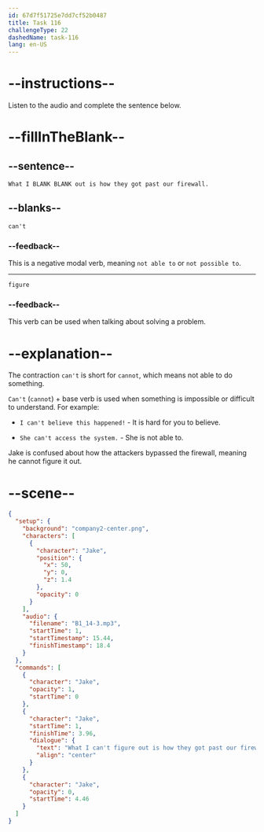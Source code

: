 ```yaml
---
id: 67d7f51725e7dd7cf52b0487
title: Task 116
challengeType: 22
dashedName: task-116
lang: en-US
---
```


<!-- (audio) Jake: What I can't figure out is how they got past our firewall. -->

# --instructions--

Listen to the audio and complete the sentence below.

# --fillInTheBlank--

## --sentence--

`What I BLANK BLANK out is how they got past our firewall.`

## --blanks--

`can't`

### --feedback--

This is a negative modal verb, meaning `not able to` or `not possible to`.

---

`figure`

### --feedback--

This verb can be used when talking about solving a problem.

# --explanation--

The contraction `can't` is short for `cannot`, which means not able to do something.  

`Can't` (`cannot`) + base verb is used when something is impossible or difficult to understand. For example:

- `I can't believe this happened!` - It is hard for you to believe.

- `She can't access the system.` - She is not able to.

Jake is confused about how the attackers bypassed the firewall, meaning he cannot figure it out.  

# --scene--

```json
{
  "setup": {
    "background": "company2-center.png",
    "characters": [
      {
        "character": "Jake",
        "position": {
          "x": 50,
          "y": 0,
          "z": 1.4
        },
        "opacity": 0
      }
    ],
    "audio": {
      "filename": "B1_14-3.mp3",
      "startTime": 1,
      "startTimestamp": 15.44,
      "finishTimestamp": 18.4
    }
  },
  "commands": [
    {
      "character": "Jake",
      "opacity": 1,
      "startTime": 0
    },
    {
      "character": "Jake",
      "startTime": 1,
      "finishTime": 3.96,
      "dialogue": {
        "text": "What I can't figure out is how they got past our firewall.",
        "align": "center"
      }
    },
    {
      "character": "Jake",
      "opacity": 0,
      "startTime": 4.46
    }
  ]
}
```
